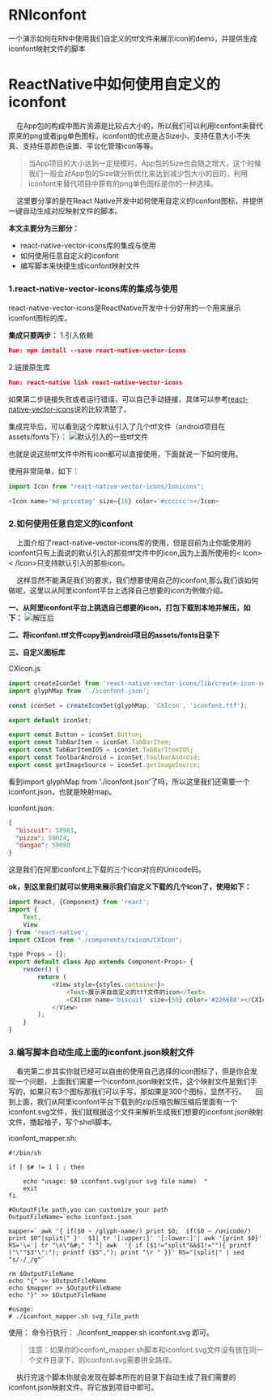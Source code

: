 # RNIconfont
一个演示如何在RN中使用我们自定义的ttf文件来展示icon的demo，并提供生成iconfont映射文件的脚本

# ReactNative中如何使用自定义的iconfont
&nbsp;&nbsp;&nbsp;&nbsp;在App包的构成中图片资源是比较占大小的，所以我们可以利用Iconfont来替代原来的png或者jpg单色图标，iconfont的优点是占Size小、支持任意大小不失真、支持任意颜色设置、平台化管理icon等等。

>当App项目的大小达到一定规模时，App包的Size也会随之增大，这个时候我们一般会对App包的Size做分析优化来达到减少包大小的目的，利用iconfont来替代项目中原有的png单色图标是你的一种选择。

&nbsp;&nbsp;&nbsp;&nbsp;这里要分享的是在React Native开发中如何使用自定义的Iconfont图标，并提供一键自动生成对应映射文件的脚本。


**本文主要分为三部分：**

 - react-native-vector-icons库的集成与使用
 - 如何使用任意自定义的iconfont
 - 编写脚本来快捷生成iconfont映射文件

### 1.react-native-vector-icons库的集成与使用
react-native-vector-icons是ReactNative开发中十分好用的一个用来展示iconfont图标的库。

**集成只要两步：**
1.引入依赖
```json
Run: npm install --save react-native-vector-icons
```
2.链接原生库
```json
Run: react-native link react-native-vector-icons
```

如果第二步链接失败或者运行错误，可以自己手动链接，具体可以参考[react-native-vector-icons](https://www.npmjs.com/package/react-native-vector-icons)说的比较清楚了。

集成完毕后，可以看到这个库默认引入了几个ttf文件（android项目在assets/fonts下）：
![默认引入的一些ttf文件](https://user-gold-cdn.xitu.io/2018/4/7/1629d708db04e199?w=538&h=534&f=png&s=57141)

也就是说这些ttf文件中所有icon都可以直接使用，下面就说一下如何使用。

使用非常简单，如下：
```javascript
import Icon from "react-native-vector-icons/Ionicons";

<Icon name='md-pricetag' size={16} color='#cccccc'></Icon>
```

### 2.如何使用任意自定义的iconfont

&nbsp;&nbsp;&nbsp;&nbsp;上面介绍了react-native-vector-icons库的使用，但是目前为止你能使用的iconfont只有上面说的默认引入的那些ttf文件中的icon,因为上面所使用的< Icon>< /Icon>只支持默认引入的那些icon。

&nbsp;&nbsp;&nbsp;&nbsp;这样显然不能满足我们的要求，我们想要使用自己的iconfont,那么我们该如何做呢，这里以从阿里iconfont平台上选择自己想要的icon为例做介绍。

 **一、从阿里iconfont平台上挑选自己想要的icon，打包下载到本地并解压，如下：**
![解压后](https://user-gold-cdn.xitu.io/2018/4/7/1629d7140b55ac4d?w=338&h=388&f=png&s=51946)

**二、将iconfont.ttf文件copy到android项目的assets/fonts目录下**

**三、自定义图标库**

CXIcon.js
```javascript
import createIconSet from 'react-native-vector-icons/lib/create-icon-set';
import glyphMap from './iconfont.json';

const iconSet = createIconSet(glyphMap, 'CXIcon', 'iconfont.ttf');

export default iconSet;

export const Button = iconSet.Button;
export const TabBarItem = iconSet.TabBarItem;
export const TabBarItemIOS = iconSet.TabBarItemIOS;
export const ToolbarAndroid = iconSet.ToolbarAndroid;
export const getImageSource = iconSet.getImageSource;
```
看到import glyphMap from './iconfont.json'了吗，所以这里我们还需要一个iconfont.json，也就是映射map。

iconfont.json:
```json
{
  "biscuit": 58983,
  "pizza": 59024,
  "dangao": 59080
}
```
这是我们在阿里iconfont上下载的三个icon对应的Unicode码。

**ok，到这里我们就可以使用<CXIcon></CXIcon>来展示我们自定义下载的几个icon了，使用如下：**
```javascript
import React, {Component} from 'react';
import {
    Text,
    View
} from 'react-native';
import CXIcon from "./components/cxicon/CXIcon";

type Props = {};
export default class App extends Component<Props> {
    render() {
        return (
            <View style={styles.container}>
                <Text>展示来自自定义的ttf文件的icon</Text>
                <CXIcon name='biscuit' size={50} color='#226688'></CXIcon>
            </View>
        );
    }
}
```

### 3.编写脚本自动生成上面的iconfont.json映射文件
&nbsp;&nbsp;&nbsp;&nbsp;看完第二步其实你就已经可以自由的使用自己选择的icon图标了，但是你会发现一个问题，上面我们需要一个iconfont.json映射文件，这个映射文件是我们手写的，如果只有3个图标那我们可以手写，那如果是300个图标，显然不行。
&nbsp;&nbsp;&nbsp;&nbsp;回到上面，我们从阿里iconfont平台下载到的zip压缩包解压缩后里面有一个iconfont.svg文件，我们就根据这个文件来解析生成我们想要的iconfont.json映射文件，撸起袖子，写个shell脚本。

iconfont_mapper.sh:
```shell
#!/bin/sh

if [ $# != 1 ] ; then

	echo "usage: $0 iconfont.svg(your svg file name)  "
	exit
fi

#OutputFile path,you can customize your path
OutputFileName=`echo iconfont.json`

mapper=` awk '{ if($0 ~ /glyph-name/) print $0;  if($0 ~ /unicode/)  print $0"|split|" }'  $1| tr '[:upper:]' '[:lower:]'| awk '{print $0}'  RS='\='| tr "\n\"&#;" " "| awk  '{ if ($1!="split"&&$1!=""){ printf ("\""$3"\":"); printf ($5","); print "\r " }}' RS="|split|" | sed "s/-/_/g"`

rm $OutputFileName
echo "{" >> $OutputFileName
echo $mapper >> $OutputFileName
echo "}" >> $OutputFileName

#usage:
# ./iconfont_mapper.sh svg_file_path
```

使用：
命令行执行：  ./iconfont_mapper.sh  iconfont.svg          即可。
>注意：如果你的iconfont_mapper.sh脚本和iconfont.svg文件没有放在同一个文件目录下，则iconfont.svg需要拼全路径。

&nbsp;&nbsp;&nbsp;&nbsp;执行完这个脚本你就会发现在脚本所在的目录下自动生成了我们需要的iconfont.json映射文件。将它放到项目中即可。
